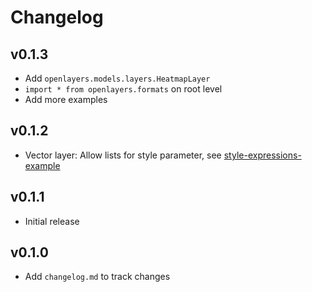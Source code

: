 # Changelog

## v0.1.3

* Add `openlayers.models.layers.HeatmapLayer`
* `import * from openlayers.formats` on root level
* Add more examples

## v0.1.2

* Vector layer: Allow lists for style parameter, see [style-expressions-example](https://openlayers.org/en/latest/examples/style-expressions.html)

## v0.1.1

* Initial release

## v0.1.0

* Add `changelog.md` to track changes
